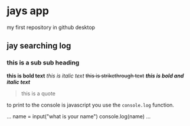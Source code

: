 # jays app
 my first repository in github desktop
## jay searching log 

### this is a sub sub heading 

**this is bold text**
*this is italic text*
~~this is strikethrough text~~
***this is bold and italic text***

> this is a quote 

to print to the console is javascript you use the  `console.log`                                      function.

...
name = input("what is your name")
console.log(name)
...